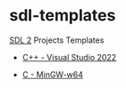 # sdl-templates

[SDL 2](https://github.com/libsdl-org/SDL) Projects Templates

* [C++ - Visual Studio 2022](cpp-visual-studio)

* [C - MinGW-w64](c-mingw)
